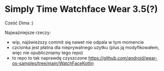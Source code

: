 Simply Time Watchface Wear 3.5(?)
===============================
Cześć Dima :) 

Najważniejsze rzeczy:
* wip, najświeższy commit się nawet nie odpala w tym momencie
* czcionka jest płatna dla nieprywatnego użytku (plus ją modyfikowałem, więc nie opubliczniamy tego repo)
* to repo to tak naprawdę czyszczone https://github.com/android/wear-os-samples/tree/main/WatchFaceKotlin
